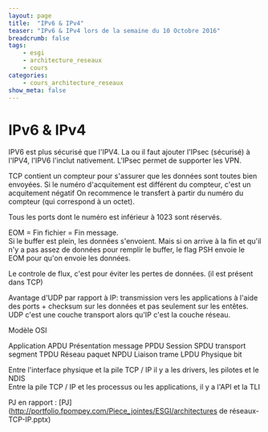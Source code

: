```yaml
---
layout: page
title:  "IPv6 & IPv4"
teaser: "IPv6 & IPv4 lors de la semaine du 10 Octobre 2016"
breadcrumb: false
tags:
    - esgi
    - architecture_reseaux
    - cours
categories:
    - cours_architecture_reseaux
show_meta: false
---
```


# IPv6 & IPv4

IPV6 est plus sécurisé que l'IPV4.
La ou il faut ajouter l'IPsec (sécurisé) à l'IPV4, l'IPV6 l'inclut nativement.
L'IPsec permet de supporter les VPN.


TCP contient un compteur pour s'assurer que les données sont toutes bien envoyées.
Si le numéro d'acquitement est différent du compteur, c'est un acquitement négatif
On recommence le transfert à partir du numéro du compteur (qui correspond à un octet).


Tous les ports dont le numéro est inférieur à 1023 sont réservés.


EOM = Fin fichier = Fin message.  
Si le buffer est plein, les données s'envoient. Mais si on arrive à la fin et qu'il n'y a pas assez de données pour remplir le buffer, le flag PSH envoie le EOM pour qu'on envoie les données.


Le controle de flux, c'est pour éviter les pertes de données. (il est présent dans TCP)


Avantage d'UDP par rapport à IP:
transmission vers les applications à l'aide des ports + checksum sur les données et pas seulement sur les entêtes.
UDP c'est une couche transport alors qu'IP c'est la couche réseau.



Modèle OSI  

Application                       APDU
Présentation        message       PPDU
Session                           SPDU
transport           segment       TPDU
Réseau              paquet        NPDU
Liaison             trame         LPDU
Physique            bit



Entre l'interface physique et la pile TCP / IP il y a les drivers, les pilotes et le NDIS  
Entre la pile TCP / IP et les processus ou les applications, il y a l'API et la TLI  

PJ en rapport : [PJ](http://portfolio.fpompey.com/Piece_jointes/ESGI/architectures de réseaux-TCP-IP.pptx)
